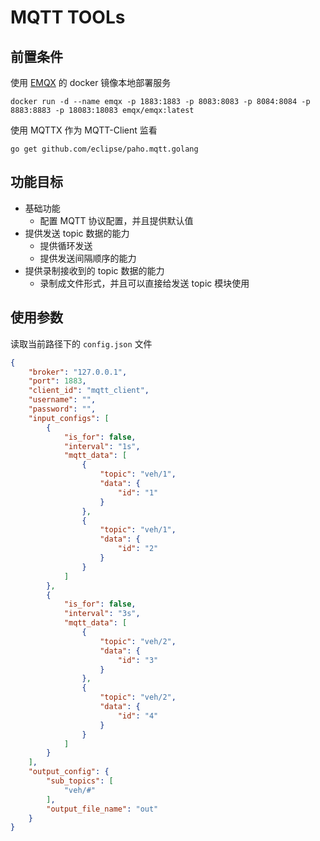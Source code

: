 # MQTT TOOLs

## 前置条件

使用 [EMQX](https://github.com/emqx/emqx) 的 docker 镜像本地部署服务

```shell
docker run -d --name emqx -p 1883:1883 -p 8083:8083 -p 8084:8084 -p 8883:8883 -p 18083:18083 emqx/emqx:latest
```

使用 MQTTX 作为 MQTT-Client 监看

```shell
go get github.com/eclipse/paho.mqtt.golang
```

## 功能目标

- 基础功能
    - 配置 MQTT 协议配置，并且提供默认值
- 提供发送 topic 数据的能力
    - 提供循环发送
    - 提供发送间隔顺序的能力
- 提供录制接收到的 topic 数据的能力
    - 录制成文件形式，并且可以直接给发送 topic 模块使用

## 使用参数

读取当前路径下的 `config.json` 文件

```json
{
    "broker": "127.0.0.1",
    "port": 1883,
    "client_id": "mqtt_client",
    "username": "",
    "password": "",
    "input_configs": [
        {
            "is_for": false,
            "interval": "1s",
            "mqtt_data": [
                {
                    "topic": "veh/1",
                    "data": {
                        "id": "1"
                    }
                },
                {
                    "topic": "veh/1",
                    "data": {
                        "id": "2"
                    }
                }
            ]
        },
        {
            "is_for": false,
            "interval": "3s",
            "mqtt_data": [
                {
                    "topic": "veh/2",
                    "data": {
                        "id": "3"
                    }
                },
                {
                    "topic": "veh/2",
                    "data": {
                        "id": "4"
                    }
                }
            ]
        }
    ],
    "output_config": {
        "sub_topics": [
            "veh/#"
        ],
        "output_file_name": "out"
    }
}
```